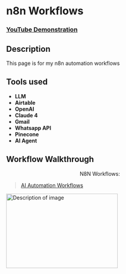 <h1>n8n Workflows</h1>

 ### [YouTube Demonstration](https://youtu.be/7eJexJVCqJo)

<h2>Description</h2>
This page is for my n8n automation workflows
<br />


<h2>Tools used</h2>

- <b>LLM</b> 
- <b>Airtable</b>
- <b>OpenAI</b>
- <b>Claude 4</b>
- <b>Gmail</b>
- <b>Whatsapp API</b>
- <b>Pinecone</b>
- <b>AI Agent</b>


<h2>Workflow Walkthrough</h2>

<p align="center">
N8N Workflows: <br/>
<blockquote class="imgur-embed-pub" lang="en" data-id="a/KywLq7u"  ><a href="//imgur.com/a/KywLq7u">AI Automation Workflows</a></blockquote>

<img src="https://imgur.com/a/ai-automation-workflows-KywLq7u" alt="Description of image" width="300" height="200">

<br />
<br />


<!--
 ```diff
- text in red
+ text in green
! text in orange
# text in gray
@@ text in purple (and bold)@@
```
--!>
